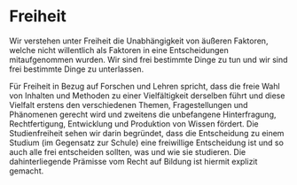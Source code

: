 # Freiheit
Wir verstehen unter Freiheit die Unabhängigkeit von äußeren Faktoren, welche nicht willentlich als Faktoren in eine Entscheidungen mitaufgenommen wurden. Wir sind frei bestimmte Dinge zu tun und wir sind frei bestimmte Dinge zu unterlassen.

Für Freiheit in Bezug auf Forschen und Lehren spricht, dass die freie Wahl von Inhalten und Methoden zu einer Vielfältigkeit derselben führt und diese Vielfalt erstens den verschiedenen Themen, Fragestellungen und Phänomenen gerecht wird und zweitens die unbefangene Hinterfragung, Rechtfertigung, Entwicklung und Produktion von Wissen fördert. Die Studienfreiheit sehen wir darin begründet, dass die Entscheidung zu einem Studium (im Gegensatz zur Schule) eine freiwillige Entscheidung ist und so auch alle frei entscheiden sollten, was und wie sie studieren. Die dahinterliegende Prämisse vom Recht auf Bildung ist hiermit explizit gemacht.
